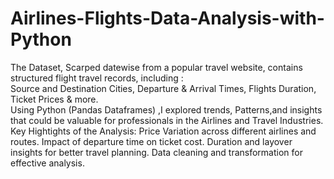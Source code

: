 # Airlines-Flights-Data-Analysis-with-Python
The Dataset, Scarped datewise  from a popular travel website, contains structured flight travel records, including :  
Source and Destination Cities, 
Departure & Arrival Times,
Flights Duration,
Ticket Prices & more.  
Using Python (Pandas Dataframes) ,I explored trends, Patterns,and insights that could be valuable for professionals in the Airlines and Travel Industries.
Key Hightights of the Analysis:
Price Variation across different airlines and routes.
Impact of departure time on ticket cost.
Duration and layover insights for better travel planning.
Data cleaning and transformation for effective analysis.
